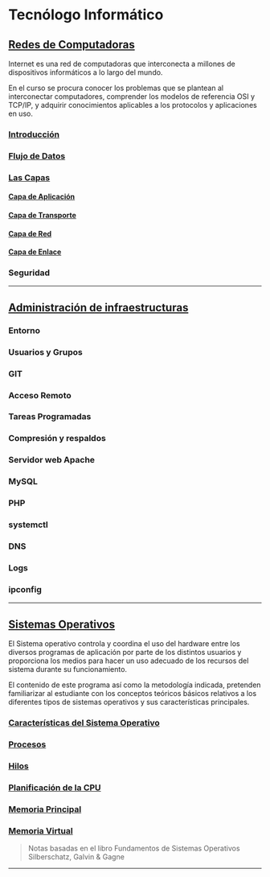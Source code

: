 # Tecnólogo Informático

## [Redes de Computadoras](https://tecnologoinformatico.github.io/redes-de-computadoras/)

Internet es una red de computadoras que interconecta a millones de dispositivos informáticos a lo largo del mundo.

En el curso se procura conocer los problemas que se plantean al interconectar computadores, comprender los modelos de referencia OSI y TCP/IP, y adquirir conocimientos aplicables a los protocolos y aplicaciones en uso.

### [Introducción](secciones/01_Introduccion.md)

### [Flujo de Datos](secciones/02_FlujoDeDatos.md)

### [Las Capas](secciones/03_CapasDeRed.md)

#### [Capa de Aplicación](secciones/04_CapaDeAplicacion.md)

#### [Capa de Transporte](secciones/05_CapaDeTransporte.md)

#### [Capa de Red](secciones/06_CapaDeRed.md)

#### [Capa de Enlace](secciones/07_CapaDeEnlace.md)

### Seguridad

------------------------------------------------------------------------------------------

## [Administración de infraestructuras](https://github.com/TecnologoInformatico/AdmInf)

### Entorno

### Usuarios y Grupos

### GIT

### Acceso Remoto

### Tareas Programadas

### Compresión y respaldos

### Servidor web Apache

### MySQL

### PHP

### systemctl

### DNS

### Logs

### ipconfig

------------------------------------------------------------------------------------------

## [Sistemas Operativos](https://github.com/TecnologoInformatico/sistemasOperativos)

El Sistema operativo controla y coordina el uso del hardware entre los diversos programas de aplicación por parte de los distintos usuarios y proporciona los medios para hacer un uso adecuado de los recursos del sistema durante su funcionamiento.

El contenido de este programa así como la metodología indicada, pretenden familiarizar al estudiante con los conceptos teóricos básicos relativos a los diferentes tipos de sistemas operativos y sus características principales.

### [Características del Sistema Operativo](https://github.com/TecnologoInformatico/sistemasOperativos/blob/master/secciones/01_caracteristicas.md)

### [Procesos](https://github.com/TecnologoInformatico/sistemasOperativos/blob/master/secciones/02_procesos.md)

### [Hilos](https://github.com/TecnologoInformatico/sistemasOperativos/blob/master/secciones/03_hilos.md)

### [Planificación de la CPU](https://github.com/TecnologoInformatico/sistemasOperativos/blob/master/secciones/04_planificacionDeLaCPU.md)

### [Memoria Principal](https://github.com/TecnologoInformatico/sistemasOperativos/blob/master/secciones/05_MemoriaPrincipal.md)

### [Memoria Virtual](https://github.com/TecnologoInformatico/sistemasOperativos/blob/master/secciones/06_MemoriaVirtual.md)

> Notas basadas en el libro Fundamentos de Sistemas Operativos Silberschatz, Galvin & Gagne

------------------------------------------------------------------------------------------